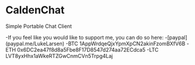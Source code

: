 # CaldenChat
Simple Portable Chat Client

-If you feel like you would like to support me, you can do so here:
  -[paypal] (paypal.me/LukeLarsen)
  -BTC 1AppWrdqeQjxYpmXpCN2akinFzomBXfV6B
  -ETH 0x6DC2ea47f8d8a5Fbe8F17D8547d274aa72ECdca5
  -LTC LVT8yxHhx1aWkeRTZGwCnmCVn5Trpg4Laj

